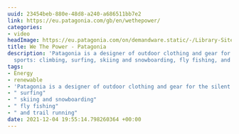 ```yaml
---
uuid: 23454beb-880e-48d8-a240-a686511bb7e2
link: https://eu.patagonia.com/gb/en/wethepower/
categories:
- video
headImage: https://eu.patagonia.com/on/demandware.static/-/Library-Sites-PatagoniaShared/default/dwfa956869/images/wethepower/rog_j_0019-hero.jpg
title: We The Power - Patagonia
description: 'Patagonia is a designer of outdoor clothing and gear for the silent
  sports: climbing, surfing, skiing and snowboarding, fly fishing, and trail running'
tags:
- Energy
- renewable
- 'Patagonia is a designer of outdoor clothing and gear for the silent sports: climbing'
- " surfing"
- " skiing and snowboarding"
- " fly fishing"
- " and trail running"
date: 2021-12-04 19:55:14.798260364 +00:00
---
```

